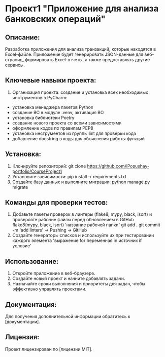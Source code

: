 # Проект1 "Приложение для анализа банковских операций"
## Описание:
Разработка приложения для анализа транзакций, которые находятся в Excel-файле. 
Приложение будет генерировать JSON-данные для веб-страниц, формировать Excel-отчеты,
а также предоставлять другие сервисы.
## Ключевые навыки проекта:
1. Организация проекта:
создание и установка всех необходимых инструментов в PyCharm:
- установка менеджера пакетов Python
- создание ВО в модуле .venv, активация ВО
- установка библиотеки Poetry
- создание нового проекта со всеми зависимостями
- оформление кодов по правилам PEP8
- установка инструментов из группы lint для проверки кода
- добавление docstring в коды для объяснения работы функций
## Установка:
1. Клонируйте репозиторий:
 git clone https://github.com/IPopushay-portfolio/CourseProject1
2. Установите зависимости:
 pip install -r requirements.txt
3. Создайте базу данных и выполните миграции:
 python manage.py migrate
## Команды для проверки тестов:
1. Добавьте пакеты проверок в линтеры (flake8, mypy, black, isort) и проверяйте рабочие файлы
перед обновлением в GitHub
 flake8(mypy, black, isort) 'название рабочей папки'
 git add .
 git commit -m 'add linters' -> Pushing -> GitHub
2. Создайте генераторы списков и используйте их при тестировании каждого элемента
 'выражение for переменная in источник if условие'
## Использование:
1. Откройте приложение в веб-браузере.
2. Создайте новый проект и начните добавлять задачи.
3. Назначайте сроки выполнения и приоритеты для задач, чтобы эффективно управлять проектами.
## Документация:
Для получения дополнительной информации обратитесь к [документации].
## Лицензия:
Проект лицензирован по [лицензии MIT].